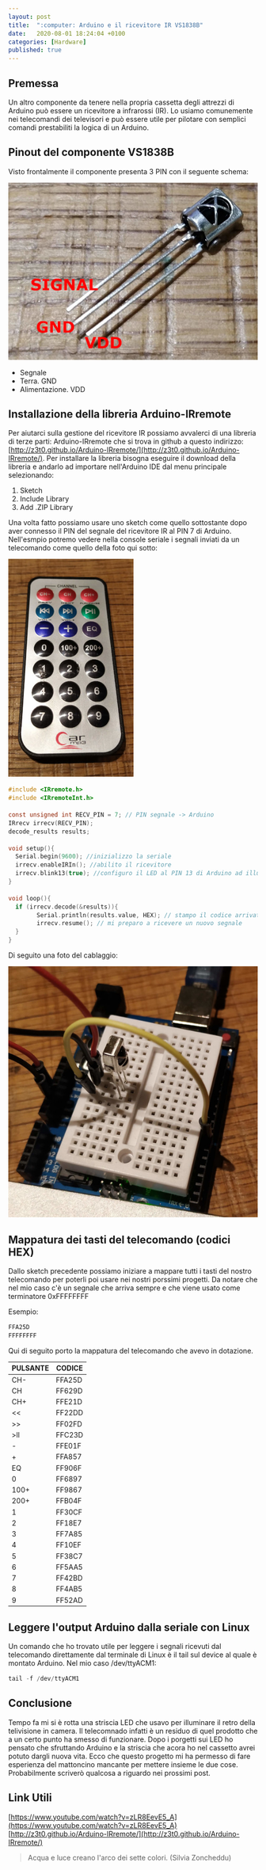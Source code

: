 ```yaml
---
layout: post
title:  ":computer: Arduino e il ricevitore IR VS1838B"
date:   2020-08-01 18:24:04 +0100
categories: [Hardware]
published: true
---
```

## Premessa
Un altro componente da tenere nella propria cassetta degli attrezzi di Arduino può essere un ricevitore a infrarossi (IR). Lo usiamo comunemente nei telecomandi dei televisori e può essere utile per pilotare con semplici comandi prestabiliti la logica di un Arduino.

## Pinout del componente VS1838B

Visto frontalmente il componente presenta 3 PIN con il seguente schema:

![ir-pinout.jpg](/assets/2020-08-01/ir-pinout.jpg)

* Segnale
* Terra. GND
* Alimentazione. VDD

## Installazione della libreria Arduino-IRremote

Per aiutarci sulla gestione del ricevitore IR possiamo avvalerci di una libreria di terze parti: Arduino-IRremote che si trova in github a questo indirizzo: [http://z3t0.github.io/Arduino-IRremote/](http://z3t0.github.io/Arduino-IRremote/).
Per installare la libreria bisogna eseguire il download della libreria e andarlo ad importare nell'Arduino IDE dal menu principale selezionando:

1. Sketch
2. Include Library
3. Add .ZIP Library

Una volta fatto possiamo usare uno sketch come quello sottostante dopo aver connesso il PIN del segnale del ricevitore IR al PIN 7 di Arduino. Nell'esmpio potremo vedere nella console seriale i segnali inviati da un telecomando come quello della foto qui sotto:

![telecomando.jpg](/assets/2020-08-01/telecomando.jpg)

~~~c
#include <IRremote.h>
#include <IRremoteInt.h>

const unsigned int RECV_PIN = 7; // PIN segnale -> Arduino
IRrecv irrecv(RECV_PIN);
decode_results results;

void setup(){
  Serial.begin(9600); //inizializzo la seriale
  irrecv.enableIRIn(); //abilito il ricevitore
  irrecv.blink13(true); //configuro il LED al PIN 13 di Arduino ad illuminarsi all'arrivo di un segnale
}

void loop(){
  if (irrecv.decode(&results)){
        Serial.println(results.value, HEX); // stampo il codice arrivato dal telecomando in formato esadecimale
        irrecv.resume(); // mi preparo a ricevere un nuovo segnale
  }
}
~~~

Di seguito una foto del cablaggio:

![schema.jpg](/assets/2020-08-01/schema.jpg)

## Mappatura dei tasti del telecomando (codici HEX)

Dallo sketch precedente possiamo iniziare a mappare tutti i tasti del nostro telecomando per poterli poi usare nei nostri porssimi progetti. Da notare che nel mio caso c'è un segnale che arriva sempre e che viene usato come terminatore 0xFFFFFFFF

Esempio:

~~~c
FFA25D
FFFFFFFF
~~~

Qui di seguito porto la mappatura del telecomando che avevo in dotazione.

| PULSANTE | CODICE |
| --- | --- |
| CH- | FFA25D |
| CH | FF629D |
| CH+ | FFE21D |
| << | FF22DD |
| >> | FF02FD |
| >ll | FFC23D |
| -  | FFE01F |
| +  | FFA857 |
| EQ  | FF906F |
| 0  | FF6897 |
| 100+  | FF9867 |
| 200+  | FFB04F |
| 1 | FF30CF |
| 2 | FF18E7 |
| 3 | FF7A85 |
| 4 | FF10EF |
| 5 | FF38C7 |
| 6 | FF5AA5 |
| 7 | FF42BD |
| 8 | FF4AB5 |
| 9 | FF52AD |

## Leggere l'output Arduino dalla seriale con Linux

Un comando che ho trovato utile per leggere i segnali ricevuti dal telecomando direttamente dal terminale di Linux è il tail sul device al quale è montato Arduino. Nel mio caso /dev/ttyACM1:

~~~c
tail -f /dev/ttyACM1
~~~

## Conclusione

Tempo fa mi si è rotta una striscia LED che usavo per illuminare il retro della telivisione in camera. Il telecomnado infatti è un residuo di quel prodotto che a un certo punto ha smesso di funzionare. Dopo i porgetti sui LED ho pensato che sfruttando Arduino e la striscia che acora ho nel cassetto avrei potuto dargli nuova vita.
Ecco che questo progetto mi ha permesso di fare esperienza del mattoncino mancante per mettere insieme le due cose. Probabilmente scriverò qualcosa a riguardo nei prossimi post.

## Link Utili

[https://www.youtube.com/watch?v=zLR8EevE5_A](https://www.youtube.com/watch?v=zLR8EevE5_A)
[http://z3t0.github.io/Arduino-IRremote/](http://z3t0.github.io/Arduino-IRremote/)

> Acqua e luce creano l'arco dei sette colori. (Silvia Zoncheddu)
